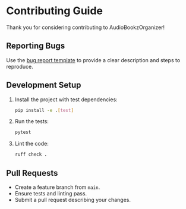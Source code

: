 # Contributing Guide

Thank you for considering contributing to AudioBookzOrganizer!

## Reporting Bugs

Use the [bug report template](.github/ISSUE_TEMPLATE/bug_report.md) to provide a clear description and steps to reproduce.

## Development Setup

1. Install the project with test dependencies:
   ```bash
   pip install -e .[test]
   ```
2. Run the tests:
   ```bash
   pytest
   ```
3. Lint the code:
   ```bash
   ruff check .
   ```

## Pull Requests

* Create a feature branch from `main`.
* Ensure tests and linting pass.
* Submit a pull request describing your changes.
